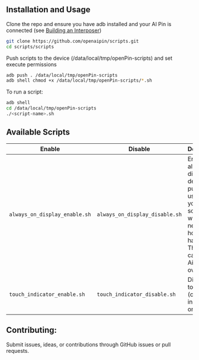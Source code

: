 ## Installation and Usage
Clone the repo and ensure you have adb installed and your AI Pin is connected (see [Building an Interposer](https://github.com/MaxMaeder/OpenPin?tab=readme-ov-file#building-a-interposer))

```bash
git clone https://github.com/openaipin/scripts.git
cd scripts/scripts
```

Push scripts to the device (/data/local/tmp/openPin-scripts) and set execute permissions
```bash
adb push . /data/local/tmp/openPin-scripts
adb shell chmod +x /data/local/tmp/openPin-scripts/*.sh
```

To run a script:
```bash
adb shell
cd /data/local/tmp/openPin-scripts
./<script-name>.sh
```

## Available Scripts

|Enable|Disable|Description|
|-|-|-|
|`always_on_display_enable.sh`|`always_on_display_disable.sh`|Enables always-on display for debugging purposes, useful if you want to scrcpy without the need to hold your hand out. This can cause the Ai Pin to overheat. |
|`touch_indicator_enable.sh`|`touch_indicator_disable.sh`|Displays touch (click) indicators on-screen.|

## Contributing:
Submit issues, ideas, or contributions through GitHub issues or pull requests.